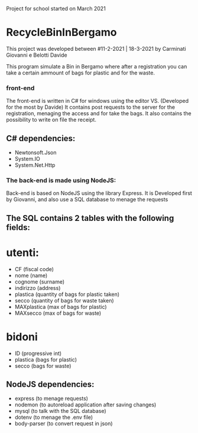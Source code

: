 Project for school started on March 2021

# RecycleBinInBergamo

This project was developed between #11-2-2021 | 18-3-2021 by Carminati Giovanni e Belotti Davide

This program simulate a Bin in Bergamo where after a registration you can take a certain ammount of bags for plastic and for the waste.

### front-end

The front-end is written in C# for windows using the editor VS. (Developed for the most by Davide)
It contains post requests to the server for the registration, menaging the access and for take the bags.
It also contains the possibility to write on file the receipt. 

## C# dependencies: 
 - Newtonsoft.Json
 - System.IO
 - System.Net.Http

### The back-end is made using NodeJS:
Back-end is based on NodeJS using the library Express.
It is Developed first by Giovanni, and also use a SQL database to menage the requests

## The SQL contains 2 tables with the following fields:

# utenti:
 - CF (fiscal code)
 - nome (name)
 - cognome (surname)
 - indirizzo (address)
 - plastica (quantity of bags for plastic taken)
 - secco (quantity of bags for waste taken)
 - MAXplastica (max of bags for plastic)
 - MAXsecco (max of bags for waste)

# bidoni
 - ID (progressive int)
 - plastica (bags for plastic)
 - secco (bags for waste)
    
    
    
## NodeJS dependencies:
 - express (to menage requests)
 - nodemon  (to autoreload application after saving changes)
 - mysql  (to talk with the SQL database)
 - dotenv (to menage the .env file)
 - body-parser (to convert request in json)
   
